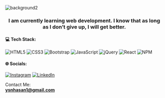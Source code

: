 ![background2](https://github.com/ysnhasan1/Bootstrap-Grid-System/assets/102024926/2b112b01-1b6e-41ca-a3cf-6b0157ef0321)

<h3 align="center">I am currently learning web development. I know that as long as I don’t give up, I will get better.</h3>

#### 💻 Tech Stack:
![HTML5](https://img.shields.io/badge/html5-%23E34F26.svg?style=for-the-badge&logo=html5&logoColor=white) 
![CSS3](https://img.shields.io/badge/css3-%231572B6.svg?style=for-the-badge&logo=css3&logoColor=white) 
![Bootstrap](https://img.shields.io/badge/bootstrap-%23563D7C.svg?style=for-the-badge&logo=bootstrap&logoColor=white) 
![JavaScript](https://img.shields.io/badge/javascript-%23323330.svg?style=for-the-badge&logo=javascript&logoColor=%23F7DF1E)
![jQuery](https://img.shields.io/badge/jquery-%230769AD.svg?style=for-the-badge&logo=jquery&logoColor=white)
![React](https://img.shields.io/badge/react-%2320232a.svg?style=for-the-badge&logo=react&logoColor=%2361DAFB)
![NPM](https://img.shields.io/badge/NPM-%23000000.svg?style=for-the-badge&logo=npm&logoColor=white)

#### 🌐 Socials:
[![Instagram](https://img.shields.io/badge/Instagram-%23E4405F.svg?logo=Instagram&logoColor=white)](https://instagram.com/ysnhasan1) 
[![LinkedIn](https://img.shields.io/badge/LinkedIn-%230077B5.svg?logo=linkedin&logoColor=white)](https://linkedin.com/in/hasan-yasen) 

Contact Me: </br> **ysnhasan1@gmail.com**
